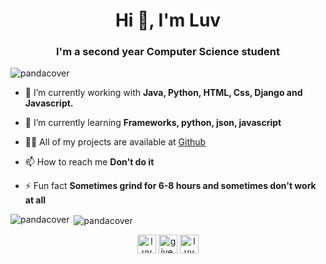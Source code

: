 <h1 align="center">Hi 👋, I'm Luv</h1>
<h3 align="center">I'm a second year Computer Science student</h3>

<p align="left"> <img src="https://komarev.com/ghpvc/?username=pandacover" alt="pandacover" /> </p>

- 🔭 I’m currently working with **Java, Python, HTML, Css, Django and Javascript.**

- 🌱 I’m currently learning **Frameworks, python, json, javascript**

- 👨‍💻 All of my projects are available at [Github](https://github.com/pandacover)

- 📫 How to reach me **Don't do it**

- ⚡ Fun fact **Sometimes grind for 6-8 hours and sometimes don't work at all**

<p><img align="left" src="https://github-readme-stats.vercel.app/api/top-langs/?username=pandacover&layout=compact&hide=html" alt="pandacover" /></p>

<p>&nbsp;<img align="center" src="https://github-readme-stats.vercel.app/api?username=pandacover&show_icons=true" alt="pandacover" /></p>

<p align="center">
<a href="https://stackoverflow.com/users/luv" target="blank"><img align="center" src="https://cdn.jsdelivr.net/npm/simple-icons@3.0.1/icons/stackoverflow.svg" alt="luv" height="30" width="30" /></a>
<a href="https://instagram.com/flexaboi" target="blank"><img align="center" src="https://cdn.jsdelivr.net/npm/simple-icons@3.0.1/icons/instagram.svg" alt="give.you.a.flex" height="30" width="30" /></a>
<a href="https://www.leetcode.com/luvmakin" target="blank"><img align="center" src="https://cdn.jsdelivr.net/npm/simple-icons@3.0.1/icons/leetcode.svg" alt="luvmakin" height="30" width="30" /></a>
</p>
